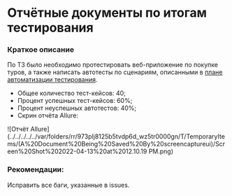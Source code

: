 # Отчётные документы по итогам тестирования

### Краткое описание

По ТЗ было необходимо протестировать веб-приложение по покупке туров, а также написать автотесты по сценариям, описанными в [плане автоматизации тестирования](docs/Plan.md).

* Общее количество тест-кейсов: 40;
* Процент успешных тест-кейсов: 60%;
* Процент неуспешных автотестов: 40%;
* Скрин отчёта Allure: 

![Отчёт Allure](../../../../../var/folders/rr/973plj8125b5tvdp6d_wz5tr0000gn/T/TemporaryItems/(A%20Document%20Being%20Saved%20By%20screencaptureui)/Screen%20Shot%202022-04-13%20at%2012.10.19 PM.png)

### Рекомендации:

Исправить все баги, указанные в issues.
